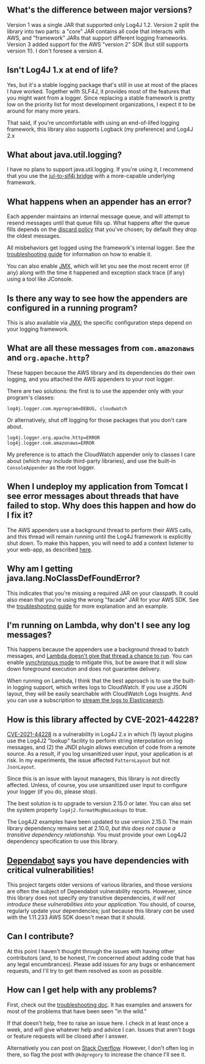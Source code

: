 ## What's the difference between major versions?

  Version 1 was a single JAR that supported only Log4J 1.2. Version 2 split the library
  into two parts: a "core" JAR contains all code that interacts with AWS, and "framework"
  JARs that support different logging frameworks. Version 3 added support for the AWS
  "version 2" SDK (but still supports version 1!). I don't foresee a version 4.


## Isn't Log4J 1.x at end of life?

  Yes, but it's a stable logging package that's still in use at most of the places I
  have worked. Together with SLF4J, it provides most of the features that you might
  want from a logger. Since replacing a stable framework is pretty low on the priority
  list for most development organizations, I expect it to be around for many more years.

  That said, if you're uncomfortable with using an end-of-lifed logging framework, this
  library also supports Logback (my preference) and Log4J 2.x


## What about java.util.logging?

  I have no plans to support java.util.logging. If you're using it, I recommend that you
  use the [jul-to-slf4j bridge](https://www.slf4j.org/legacy.html) with a more-capable
  underlying framework.


## What happens when an appender has an error?

  Each appender maintains an internal message queue, and will attempt to resend messages
  until that queue fills up. What happens after the queue fills depends on the [discard
  policy](docs/design.md#message-discard) that you've chosen; by default they drop the
  oldest messages.

  All misbehaviors get logged using the framework's internal logger. See the [troubleshooting
  guide](docs/troubleshooting.md) for information on how to enable it.

  You can also enable [JMX](docs/jmx.md), which will let you see the most recent error (if
  any) along with the time it happened and exception stack trace (if any) using a tool like
  JConsole.


## Is there any way to see how the appenders are configured in a running program?

  This is also available via [JMX](docs/jmx.md); the specific configuration steps
  depend on your logging framework.


## What are all these messages from `com.amazonaws` and `org.apache.http`?

  These happen because the AWS library and its dependencies do their own logging, and
  you attached the AWS appenders to your root logger.

  There are two solutions: the first is to use the appender only with your program's
  classes:

  ```
  log4j.logger.com.myprogram=DEBUG, cloudwatch
  ```

  Or alternatively, shut off logging for those packages that you don't care about.

  ```
  log4j.logger.org.apache.http=ERROR
  log4j.logger.com.amazonaws=ERROR
  ```

  My preference is to attach the CloudWatch appender only to classes I care about (which
  may include third-party libraries), and use the built-in `ConsoleAppender` as the root
  logger.


## When I undeploy my application from Tomcat I see error messages about threads that have failed to stop. Why does this happen and how do I fix it?

   The AWS appenders use a background thread to perform their AWS calls, and this thread
   will remain running until the Log4J framework is explicitly shut down. To make this
   happen, you will need to add a context listener to your web-app, as described
   [here](docs/tomcat.md).


## Why am I getting java.lang.NoClassDefFoundError?

   This indicates that you're missing a required JAR on your classpath. It could
   also mean that you're using the wrong "facade" JAR for your AWS SDK. See the
   [troubleshooting guide](docs/troubleshooting.md#noclassdeffounderror) for more
   explanation and an example.


## I'm running on Lambda, why don't I see any log messages?

   This happens because the appenders use a background thread to batch messages, and [Lambda
   doesn't give that thread a chance to run](https://blog.kdgregory.com/2019/01/multi-threaded-programming-with-aws.html).
   You can enable [synchronous mode](docs/design.md#synchronous-mode) to mitigate this, but
   be aware that it will slow down foreground execution and does not guarantee delivery.

   When running on Lambda, I think that the best approach is to use the built-in logging
   support, which writes logs to CloudWatch. If you use a JSON layout, they will be easily
   searchable with CloudWatch Logs Insights. And you can use a subscription to [stream the
   logs to Elasticsearch](https://blog.kdgregory.com/2019/09/streaming-cloudwatch-logs-to.html).


## How is this library affected by CVE-2021-44228?

  [CVE-2021-44228](https://cve.mitre.org/cgi-bin/cvename.cgi?name=CVE-2021-44228) is a vulnerability
  in Log4J 2.x in which (1) layout plugins use the Log4J2 "lookup" facility to perform string
  interpolation on log messages, and (2) the JNDI plugin allows execution of code from a remote
  source. As a result, if you log unsanitized user input, your application is at risk. In my
  experiments, the issue affected `PatternLayout` but not `JsonLayout`.

  Since this is an issue with layout managers, this library is not directly affected. Unless, of
  course, you use unsanitized user input to configure your logger (if you do, please stop).

  The best solution is to upgrade to version 2.15.0 or later. You can also set the system property
  `log4j2.formatMsgNoLookups` to true.

  The Log4J2 examples have been updated to use version 2.15.0. The main library dependency remains
  set at 2.10.0, _but this does not cause a transitive dependency relationship._ You must provide
  your own Log4J2 dependency specification to use this library.


## [Dependabot](https://dependabot.com/) says you have dependencies with critical vulnerabilities!

   This project targets older versions of various libraries, and those versions are often the subject
   of Dependabot vulnerability reports. However, since this library does not specify _any_ transitive
   dependencies, _it will not introduce these vulnerabilities into your application._ You should, of
   course, regularly update your dependencies; just because this library _can_ be used with the
   1.11.233 AWS SDK doesn't mean that it should.


## Can I contribute?

  At this point I haven't thought through the issues with having other contributors (and,
  to be honest, I'm concerned about adding code that has any legal encumbrances). Please
  add issues for any bugs or enhancement requests, and I'll try to get them resolved as
  soon as possible.


## How can I get help with any problems?

  First, check out the [troubleshooting doc](docs/troubleshooting.md). It has examples and
  answers for most of the problems that have been seen "in the wild."

  If that doesn't help, free to raise an issue here. I check in at least once a week, and
  will give whatever help and advice I can. Issues that aren't bugs or feature requests will
  be closed after I answer.

  Alternatively you can post on [Stack Overflow](https://stackoverflow.com/). However, I don't
  often log in there, so flag the post with `@kdgregory` to increase the chance I'll see it.
